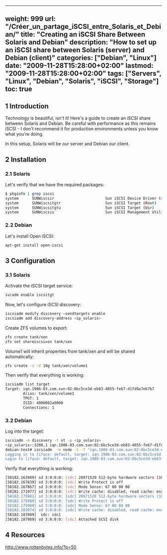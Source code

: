 
---
weight: 999
url: "/Créer_un_partage_iSCSI_entre_Solaris_et_Debian/"
title: "Creating an iSCSI Share Between Solaris and Debian"
description: "How to set up an iSCSI share between Solaris (server) and Debian (client)"
categories: ["Debian", "Linux"]
date: "2009-11-28T15:28:00+02:00"
lastmod: "2009-11-28T15:28:00+02:00"
tags: ["Servers", "Linux", "Debian", "Solaris", "iSCSI", "Storage"]
toc: true
---

## 1 Introduction

Technology is beautiful, isn't it! Here's a guide to create an iSCSI share between Solaris and Debian. Be careful with performance as this remains iSCSI - I don't recommend it for production environments unless you know what you're doing.

In this setup, Solaris will be our server and Debian our client.

## 2 Installation

### 2.1 Solaris

Let's verify that we have the required packages:

```bash
$ pkginfo | grep iscsi
system      SUNWiscsir                       Sun iSCSI Device Driver (root)
system      SUNWiscsitgtr                    Sun iSCSI Target (Root)
system      SUNWiscsitgtu                    Sun iSCSI Target (Usr)
system      SUNWiscsiu                       Sun iSCSI Management Utilities (usr)
```

### 2.2 Debian

Let's install Open iSCSI:

```bash
apt-get install open-iscsi
```

## 3 Configuration

### 3.1 Solaris

Activate the iSCSI target service:

```bash
svcadm enable iscsitgt
```

Now, let's configure iSCSI discovery:

```bash
iscsiadm modify discovery –sendtargets enable
iscsiadm add discovery-address <ip_solaris>
```

Create ZFS volumes to export:

```bash
zfs create tank/xen
zfs set shareiscsi=on tank/xen
```

Volume1 will inherit properties from tank/xen and will be shared automatically:

```bash
zfs create -s -V 10g tank/xen/volume1
```

Then verify that everything is working:

```bash
iscsiadm list target
Target: iqn.1986-03.com.sun:02:6bc5ce3d-eb83-4055-fe67-d1fd9a7eb7b7
        Alias: tank/xen/volume1
        TPGT: 1
        ISID: 4000002a0000
        Connections: 1
```

### 3.2 Debian

Log into the target:

```bash
iscsiadm -m discovery -t st -p <ip_solaris>
<ip_solaris>:3260,1 iqn.1986-03.com.sun:02:6bc5ce3d-eb83-4055-fe67-d1fd9a7eb7b7
debian-test# iscsiadm  -m node -l -T "iqn.1986-03.com.sun:02:6bc5ce3d-eb83-4055-fe67-d1fd9a7eb7b7?
Logging in to [iface: default, target: iqn.1986-03.com.sun:02:6bc5ce3d-eb83-4055-fe67-d1fd9a7eb7b7, portal: <ip_solaris>,3260]
Login to [iface: default, target: iqn.1986-03.com.sun:02:6bc5ce3d-eb83-4055-fe67-d1fd9a7eb7b7, portal: <ip_solaris>,3260]: successful
```

Verify that everything is working:

```bash
[58182.163989] sd 3:0:0:0: [sdc] 20971520 512-byte hardware sectors (10737 MB)
[58182.167839] sd 3:0:0:0: [sdc] Write Protect is off
[58182.167867] sd 3:0:0:0: [sdc] Mode Sense: 67 00 00 08
[58182.171977] sd 3:0:0:0: [sdc] Write cache: disabled, read cache: enabled, doesn't support DPO or FUA
[58182.175981] sd 3:0:0:0: [sdc] 20971520 512-byte hardware sectors (10737 MB)
[58182.175989] sd 3:0:0:0: [sdc] Write Protect is off
[58182.175989] sd 3:0:0:0: [sdc] Mode Sense: 67 00 00 08
[58182.183974] sd 3:0:0:0: [sdc] Write cache: disabled, read cache: enabled, doesn't support DPO or FUA
[58182.183989]  sdc: sdc1
[58182.187989] sd 3:0:0:0: [sdc] Attached SCSI disk
```

## 4 Resources

http://www.rottenbytes.info/?p=50
